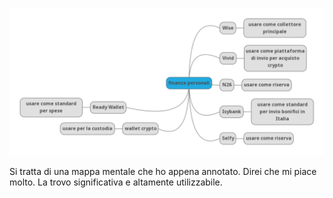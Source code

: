 ![finanze personali.png](https://github.com/cryptopalmbeach/cryptopalmbeach.github.io/blob/main/_posts/finanze%20personali.png)

Si tratta di una mappa mentale che ho appena annotato. Direi che mi piace molto. La trovo significativa e altamente utilizzabile.
